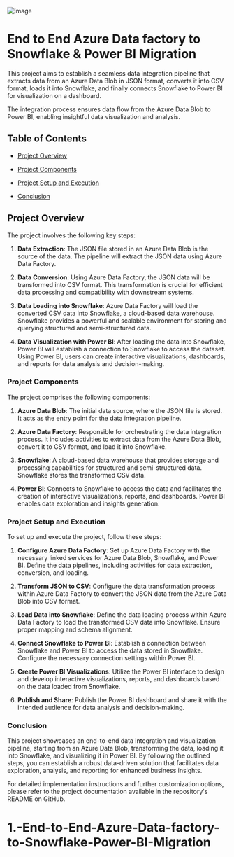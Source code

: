 ![image](https://www.linkpicture.com/q/Artboard-14x-14-1.png)


# End to End Azure  Data factory to Snowflake & Power BI Migration

This project aims to establish a seamless data integration pipeline that extracts data from an Azure Data Blob in JSON format, converts it into CSV format, loads it into Snowflake, and finally connects Snowflake to Power BI for visualization on a dashboard. 

The integration process ensures data flow from the Azure Data Blob to Power BI, enabling insightful data visualization and analysis.



## Table of Contents

- [Project Overview](#ProjectOverview)

- [Project Components](#ProjectComponents)

- [Project Setup and Execution](#ProjectSetupandExecution)

- [Conclusion](#Conclusion)


## Project Overview

The project involves the following key steps:

1. **Data Extraction**: The JSON file stored in an Azure Data Blob is the source of the data. The pipeline will extract the JSON data using Azure Data Factory.

2. **Data Conversion**: Using Azure Data Factory, the JSON data will be transformed into CSV format. This transformation is crucial for efficient data processing and compatibility with downstream systems.

3. **Data Loading into Snowflake**: Azure Data Factory will load the converted CSV data into Snowflake, a cloud-based data warehouse. Snowflake provides a powerful and scalable environment for storing and querying structured and semi-structured data.

4. **Data Visualization with Power BI**: After loading the data into Snowflake, Power BI will establish a connection to Snowflake to access the dataset. Using Power BI, users can create interactive visualizations, dashboards, and reports for data analysis and decision-making.

### Project Components

The project comprises the following components:

1. **Azure Data Blob**: The initial data source, where the JSON file is stored. It acts as the entry point for the data integration pipeline.

2. **Azure Data Factory**: Responsible for orchestrating the data integration process. It includes activities to extract data from the Azure Data Blob, convert it to CSV format, and load it into Snowflake.

3. **Snowflake**: A cloud-based data warehouse that provides storage and processing capabilities for structured and semi-structured data. Snowflake stores the transformed CSV data.

4. **Power BI**: Connects to Snowflake to access the data and facilitates the creation of interactive visualizations, reports, and dashboards. Power BI enables data exploration and insights generation.

### Project Setup and Execution

To set up and execute the project, follow these steps:

1. **Configure Azure Data Factory**: Set up Azure Data Factory with the necessary linked services for Azure Data Blob, Snowflake, and Power BI. Define the data pipelines, including activities for data extraction, conversion, and loading.

2. **Transform JSON to CSV**: Configure the data transformation process within Azure Data Factory to convert the JSON data from the Azure Data Blob into CSV format.

3. **Load Data into Snowflake**: Define the data loading process within Azure Data Factory to load the transformed CSV data into Snowflake. Ensure proper mapping and schema alignment.

4. **Connect Snowflake to Power BI**: Establish a connection between Snowflake and Power BI to access the data stored in Snowflake. Configure the necessary connection settings within Power BI.

5. **Create Power BI Visualizations**: Utilize the Power BI interface to design and develop interactive visualizations, reports, and dashboards based on the data loaded from Snowflake.

6. **Publish and Share**: Publish the Power BI dashboard and share it with the intended audience for data analysis and decision-making.

### Conclusion

This project showcases an end-to-end data integration and visualization pipeline, starting from an Azure Data Blob, transforming the data, loading it into Snowflake, and visualizing it in Power BI. By following the outlined steps, you can establish a robust data-driven solution that facilitates data exploration, analysis, and reporting for enhanced business insights.

For detailed implementation instructions and further customization options, please refer to the project documentation available in the repository's README on GitHub.



    



# 1.-End-to-End-Azure-Data-factory-to-Snowflake-Power-BI-Migration
